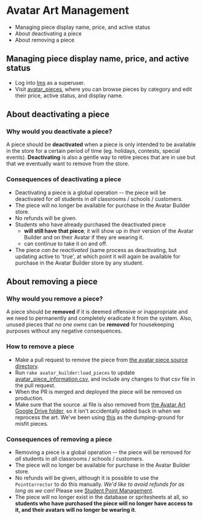 # Avatar Art Management

<!-- MarkdownTOC -->

- Managing piece display name, price, and active status
- About deactivating a piece
- About removing a piece

<!-- /MarkdownTOC -->

## Managing piece display name, price, and active status

- Log into [lms](http://lms.thinkthroughmath.com) as a superuser.
- Visit [avatar_pieces](http://lms.thinkthroughmath.com/avatar_pieces), where you can browse pieces by category and edit their price, active status, and display name.

## About deactivating a piece

### Why would you deactivate a piece?
A piece should be __deactivated__ when a piece is only intended to be available in the store for a certain period of time (eg. holidays, contests, special events). __Deactivating__ is also a gentle way to retire pieces that are in use but that we eventually want to remove from the store.

### Consequences of deactivating a piece
- Deactivating a piece is a global operation -- the piece will be deactivated for *all* students in *all* classrooms / schools / customers.
- The piece will no longer be available for purchase in the Avatar Builder store.
- No refunds will be given. 
- Students who have already purchased the deactivated piece 
  - __will still have that piece__; it will show up in *their* version of the Avatar Builder and on their Avatar if they are wearing it.
  - can continue to take it on and off.
- The piece *can be reactivated* (same process as deactivating, but updating active to 'true', at which point it will again be available for purchase in the Avatar Builder store by any student.

## About removing a piece

### Why would you remove a piece?
A piece should be __removed__ if it is deemed offensive or inappropriate and we need to permanently and completely eradicate it from the system. Also, unused pieces that *no one owns* can be __removed__ for housekeeping purposes without any negative consequences.

### How to remove a piece
- Make a pull request to remove the piece from [the avatar piece source directory](https://github.com/thinkthroughmath/apangea/tree/rc/app/assets/images/avatar_pieces/source). 
- Run `rake avatar_builder:load_pieces` to update [avatar_piece_information.csv](https://github.com/thinkthroughmath/apangea/blob/rc/app/assets/images/avatar_pieces/avatar_piece_information.csv), and include any changes to that csv file in the pull request.
- When the PR is merged and deployed the piece will be removed on production.
- Make sure that the source .ai file is also removed from [the Avatar Art Google Drive folder](https://drive.google.com/drive/u/1/folders/0Bz6JiTiQXxg4flhXYy1vU2NnMHdLOVhuUG04cEttQ3pwV3M0TEdLb3NfWTZpRVVlQTBIMTQ), so it isn't accidentally added back in when we reprocess the art. We've been using [this](https://drive.google.com/drive/u/1/folders/0B2vOdWgW-uG5fm81WDJlVkloTUI0MlJtT09oTVdLcmkxcV9TSGRqSVBudmdJQVhLWURvRVk) as the dumping-ground for misfit pieces.

### Consequences of removing a piece
- Removing a piece is a global operation -- the piece will be removed for *all* students in *all* classrooms / schools / customers.
- The piece will no longer be available for purchase in the Avatar Builder store.
- No refunds will be given, although it is possible to use the `PointCorrector` to do this manually. *We'd like to avoid refunds for as long as we can!* Please see [Student Point Management](student-point-management.md).
- The piece will no longer exist in the database or spritesheets at all, so __students who have purchased the piece will no longer have access to it, and their avatars will no longer be wearing it__.
